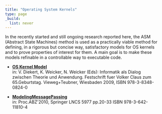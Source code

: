 ```yaml
---
title: "Operating System Kernels"
type: page
_build:
  list: never
---
```

In the recently started and still ongoing research reported here, the ASM (Abstract State Machines) method is used as a practically viable method for defining, in a rigorous but concise way, satisfactory models for OS kernels and to prove properties of interest for them. A main goal is to make these models refinable in a controllable way to executable code. 

- [**OS Kernel Model**](/Papers/OsKernelModel.pdf)  
  in: V. Diekert, K. Weicker, N. Weicker (Eds): Informatik als Dialog zwischen Theorie und  Anwendung. Festschrift fuer Volker Claus zum 65.Geburtstag. Vieweg+Teubner,  Wiesbaden 2009, ISBN 978-3-8348-0824-0

- [**ModelingMessagePassing**](/Papers/SyncMsgSema.pdf)  
  in: Proc.ABZ'2010, Springer LNCS 5977 pp.20-33 ISBN 978-3-642-11810-4
